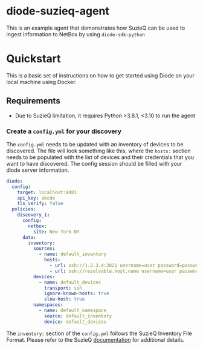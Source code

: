 # diode-suzieq-agent

This is an example agent that demonstrates how SuzieQ can be used to ingest information to NetBox by using `diode-sdk-python`

# Quickstart

This is a basic set of instructions on how to get started using Diode on your local machine using Docker.

## Requirements

- Due to SuzieQ limitation, it requires Python >3.8.1, <3.10 to run the agent

### Create a `config.yml` for your discovery

The `config.yml` needs to be updated with an inventory of devices to be discovered. The file will look something like this, where the `hosts:` section needs to be populated with the list of devices and their credentials that you want to have discovered. The config session should be filled with your diode server information.

```yaml
diode:
  config:
    target: localhost:8081
    api_key: abcde
    tls_verify: false
  policies:  
    discovery_1:
      config:
        netbox:
          site: New York NY
      data:   
        inventory: 
          sources:
            - name: default_inventory
              hosts:
                - url: ssh://1.2.3.4:2021 username=user password=password
                - url: ssh://resolvable.host.name username=user password=password
          devices:
            - name: default_devices
              transport: ssh
              ignore-known-hosts: true
              slow-host: true
          namespaces:
            - name: default_namespace
              source: default_inventory
              device: default_devices
```

The `inventory:` section of the `config.yml` follows the SuzieQ Inventory File Format. Please refer to the SuzieQ [documentation](https://suzieq.readthedocs.io/en/latest/inventory/) for additional details.
